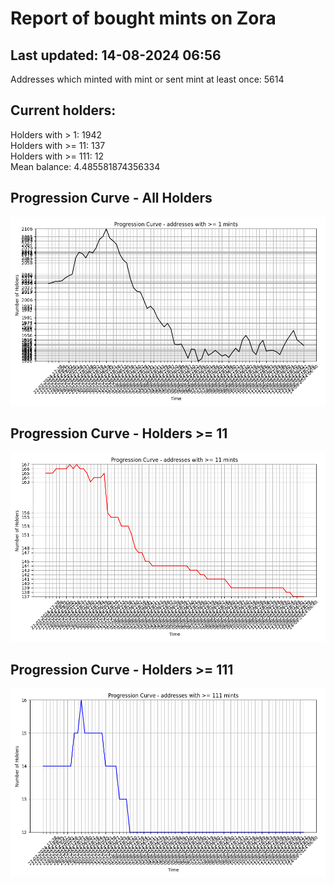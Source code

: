# Report of bought mints on Zora
## Last updated: 14-08-2024 06:56
Addresses which minted with mint or sent mint at least once: 5614

## Current holders:
Holders with > 1: 1942  
Holders with >= 11: 137  
Holders with >= 111: 12  
Mean balance: 4.485581874356334  

## Progression Curve - All Holders
![addresses with >= 1 mint](progression_curve_all.png)
## Progression Curve - Holders >= 11
![addresses with >= 11 mints](progression_curve_gt_11.png)
## Progression Curve - Holders >= 111
![addresses with >= 111 mints](progression_curve_gt_111.png)
